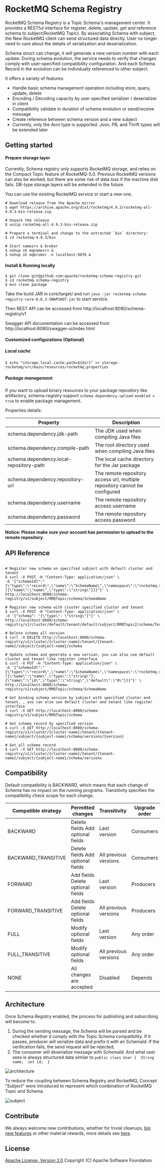 RocketMQ Schema Registry
================

RocketMQ Schema Registry is a Topic Schema's management center. It provides a RESTful interface for register,
delete, update, get and reference schema to subject(RocketMQ Topic). By associating Schema with subject, the New 
RocketMQ client can send structured data directly. User no longer need to care about the details of serialization
and deserialization.

Schema struct can change, it will generate a new version number with each update. During schema evolution, the 
service needs to verify that changes comply with user-specified compatibility configuration. And each Schema Record
in the evolution can be individually referenced to other subject.

It offers a variety of features:

* Handle basic schema management operation including store, query, update, delete
* Encoding / Decoding capacity by user specified serializer / deserializer in client
* Compatibility validate in duration of schema evolution or send/receive message
* Create reference between schema version and a new subject
* Currently, only the Avro type is supported. Json, PB, and Thrift types will be extended later

Getting started
--------------

#### Prepare storage layer

Currently, Schema registry only supports RocketMQ storage, and relies on the Compact Topic feature of RocketMQ-5.0.
Previous RocketMQ versions can also be worked, but there are some risk of data loss if the machine disk fails. 
DB-type storage layers will be extended in the future.

You can use the existing RocketMQ service or start a new one.

```shell
# Download release from the Apache mirror
$ wget https://archive.apache.org/dist/rocketmq/4.9.3/rocketmq-all-4.9.3-bin-release.zip

# Unpack the release
$ unzip rocketmq-all-4.9.3-bin-release.zip

# Prepare a terminal and change to the extracted `bin` directory:
$ cd rocketmq-4.9.3/bin

# Start namesrv & broker
$ nohup sh mqnamesrv &
$ nohup sh mqbroker -n localhost:9876 &
```

#### Install & Running locally

```shell
$ git clone git@github.com:apache/rocketmq-schema-registry.git
$ cd rocketmq-schema-registry
$ mvn clean package
```

Take the build JAR in core/target/ and run `java -jar rocketmq-schema-registry-core-0.0.3-SNAPSHOT.jar` to start service.

Then REST API can be accessed from http://localhost:8080/schema-registry/v1

Swagger API documentation can be accessed from http://localhost:8080/swagger-ui/index.html

#### Customized configurations (Optional)

##### Local cache

```shell
$ echo "storage.local.cache.path=${dir}" >> storage-rocketmq/src/main/resources/rocketmq.properties
```

##### Package management

If you want to upload binary resources to your package repository like artifactory, schema-registry
support `schema.dependency.upload-enabled = true` to enable package management.

Properties details:

| Property                                | Description                                                                |
|-----------------------------------------|----------------------------------------------------------------------------|
| schema.dependency.jdk-path              | The JDK used when compiling Java files                                     |
| schema.dependency.compile-path          | The root directory used when compiling Java files                          |
| schema.dependency.local-repository-path | The local cache directory for the Jar package                              |
| schema.dependency.repository-url        | The remote repository access url, multiple repository cannot be configured |
| schema.dependency.username              | The remote repository access username                                      |
| schema.dependency.password              | The remote repository access password                                      |

**Notice: Please make sure your account has permission to upload to the remote repository.**

API Reference
--------------

```shell

# Register new schema on specified subject with default cluster and tenant
$ curl -X POST -H "Content-Type: application/json" \
-d '{"schemaIdl":"{\"type\":\"record\",\"name\":\"SchemaName\",\"namespace\":\"rocketmq.schema.example\",\"fields\":[{\"name\":\"name\",\"type\":\"string\"}]}"}' \
http://localhost:8080/schema-registry/v1/subject/RMQTopic/schema/SchemaName

# Register new schema with cluster specified cluster and tenant
$ curl -X POST -H "Content-Type: application/json" \
-d '{"schema": "{\"type\": \"string\"}"}' \
http://localhost:8080/schema-registry/v1/cluster/default/tenant/default/subject/RMQTopic2/schema/Text

# Delete schema all version
$ curl -X DELETE http://localhost:8080/schema-registry/v1/cluster/{cluster-name}/tenant/{tenant-name}/subject/{subject-name}/schema

# Update schema and generate a new version, you can also use default cluster and tenant like register interface
$ curl -X PUT -H "Content-Type: application/json" \
-d '{"schemaIdl":"{\"type\":\"record\",\"name\":\"SchemaName\",\"namespace\":\"rocketmq.schema.example\",\"fields\":[{\"name\":\"name\",\"type\":\"string\"},{\"name\":\"id\",\"type\":\"string\",\"default\":\"0\"}]}"}' \
http://localhost:8080/schema-registry/v1/subject/RMQTopic/schema/SchemaName

# Get binding schema version by subject with specified cluster and tenant, , you can also use default cluster and tenant like register interface
$ curl -X GET http://localhost:8080/schema-registry/v1/subject/RMQTopic/schema

# Get schema record by specified version
$ curl -X GET http://localhost:8080/schema-registry/v1/cluster/{cluster-name}/tenant/{tenant-name}/subject/{subject-name}/schema/versions/{version}

# Get all schema record
$ curl -X GET http://localhost:8080/schema-registry/v1/cluster/{cluster-name}/tenant/{tenant-name}/subject/{subject-name}/schema/versions
```

Compatibility
--------------
Default compatibility is BACKWARD, which means that each change of Schema has no impact on the running programs. 
Transitivity specifies the compatibility check scope for each change.

| Compatible strategy | Permitted changes                 | Transitivity          | Upgrade order |
|---------------------|-----------------------------------|-----------------------|---------------|
| BACKWARD            | Delete fields Add optional fields | Last version          | Consumers     |
| BACKWARD_TRANSITIVE | Delete fields Add optional fields | All previous versions | Consumers     |
| FORWARD             | Add fields Delete optional fields | Last version          | Producers     |
| FORWARD_TRANSITIVE  | Add fields Delete optional fields | All previous versions | Producers     |
| FULL                | Modify optional fields            | Last version          | Any order     |
| FULL_TRANSITIVE     | Modify optional fields            | All previous versions | Any order     |
| NONE                | All changes are accepted          | Disabled              | Depends       |

Architecture
--------------

Once Schema Registry enabled, the process for publishing and subscribing will become to:
1. During the sending message, the Schema will be parsed and be checked whether it comply with the Topic Schema
compatibility. If it passes, producer will serialize data and prefix it with an SchemaId. If the verification fails,
the send request will be rejected;
2. The consumer will deserialize message with SchemaId. And what user sees is always structured data similar to
`public class User {  String name;  int id;  }`

![architecture](docs/architecture.png)

To reduce the coupling between Schema Registry and RocketMQ, Concept "Subject" were introduced to represent which combination of RocketMQ Topic and Schema.

![subject](docs/subject.png)

Contribute
--------------

We always welcome new contributions, whether for trivial
cleanups, [big new features](https://github.com/apache/rocketmq/wiki/RocketMQ-Improvement-Proposal) or other material
rewards, more details see [here](http://rocketmq.apache.org/docs/how-to-contribute/).

License
----------
[Apache License, Version 2.0](http://www.apache.org/licenses/LICENSE-2.0.html) Copyright (C) Apache Software Foundation
